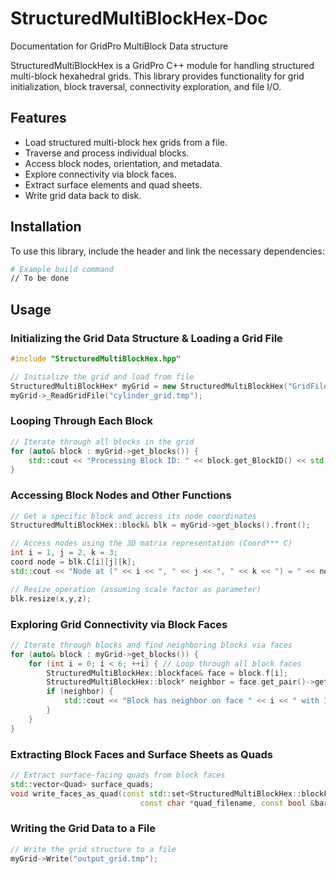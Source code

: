 # StructuredMultiBlockHex-Doc
Documentation for GridPro MultiBlock Data structure

StructuredMultiBlockHex is a GridPro C++ module for handling structured multi-block hexahedral grids. This library provides functionality for grid initialization, block traversal, connectivity exploration, and file I/O.

## Features
- Load structured multi-block hex grids from a file.
- Traverse and process individual blocks.
- Access block nodes, orientation, and metadata.
- Explore connectivity via block faces.
- Extract surface elements and quad sheets.
- Write grid data back to disk.

## Installation
To use this library, include the header and link the necessary dependencies:
```sh
# Example build command
// To be done
```

## Usage

### Initializing the Grid Data Structure & Loading a Grid File
```cpp
#include "StructuredMultiBlockHex.hpp"

// Initialize the grid and load from file
StructuredMultiBlockHex* myGrid = new StructuredMultiBlockHex("GridFileName");
myGrid->_ReadGridFile("cylinder_grid.tmp");
```

### Looping Through Each Block
```cpp
// Iterate through all blocks in the grid
for (auto& block : myGrid->get_blocks()) {
    std::cout << "Processing Block ID: " << block.get_BlockID() << std::endl;
}
```

### Accessing Block Nodes and Other Functions
```cpp
// Get a specific block and access its node coordinates
StructuredMultiBlockHex::block& blk = myGrid->get_blocks().front();

// Access nodes using the 3D matrix representation (Coord*** C)
int i = 1, j = 2, k = 3;
coord node = blk.C[i][j][k];
std::cout << "Node at (" << i << ", " << j << ", " << k << ") = " << node << std::endl;

// Resize operation (assuming scale factor as parameter)
blk.resize(x,y,z);
```

### Exploring Grid Connectivity via Block Faces
```cpp
// Iterate through blocks and find neighboring blocks via faces
for (auto& block : myGrid->get_blocks()) {
    for (int i = 0; i < 6; ++i) { // Loop through all block faces
        StructuredMultiBlockHex::blockface& face = block.f[i];
        StructuredMultiBlockHex::block* neighbor = face.get_pair()->get_ContainingBlock();
        if (neighbor) {
            std::cout << "Block has neighbor on face " << i << " with ID: " << neighbor->get_BlockID() << std::endl;
        }
    }
}
```

### Extracting Block Faces and Surface Sheets as Quads
```cpp
// Extract surface-facing quads from block faces
std::vector<Quad> surface_quads;
void write_faces_as_quad(const std::set<StructuredMultiBlockHex::blockFace *> &faces,
                             const char *quad_filename, const bool &barebone_faces) const;
```

### Writing the Grid Data to a File
```cpp
// Write the grid structure to a file
myGrid->Write("output_grid.tmp");
```
